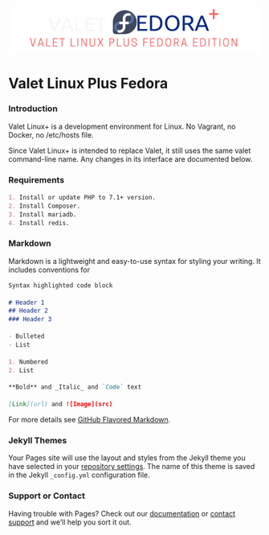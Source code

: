 <p align="center">
    <img width="500" src="https://raw.githubusercontent.com/aumiasif/valet-fedora-plus/master/imgs/logo.png" alt="Valet Linux Plus Fedora">
</p>

# Valet Linux Plus Fedora

### Introduction

Valet Linux+ is a development environment for Linux. No Vagrant, no Docker, no /etc/hosts file.

Since Valet Linux+ is intended to replace Valet, it still uses the same valet command-line name. Any changes in its interface are documented below.

### Requirements

```markdown
1. Install or update PHP to 7.1+ version.
2. Install Composer.
3. Install mariadb.
4. Install redis.
```

### Markdown

Markdown is a lightweight and easy-to-use syntax for styling your writing. It includes conventions for

```markdown
Syntax highlighted code block

# Header 1
## Header 2
### Header 3

- Bulleted
- List

1. Numbered
2. List

**Bold** and _Italic_ and `Code` text

[Link](url) and ![Image](src)
```

For more details see [GitHub Flavored Markdown](https://guides.github.com/features/mastering-markdown/).

### Jekyll Themes

Your Pages site will use the layout and styles from the Jekyll theme you have selected in your [repository settings](https://github.com/aumiasif/valet-linux-plus-fedora/settings/pages). The name of this theme is saved in the Jekyll `_config.yml` configuration file.

### Support or Contact

Having trouble with Pages? Check out our [documentation](https://docs.github.com/categories/github-pages-basics/) or [contact support](https://support.github.com/contact) and we’ll help you sort it out.
